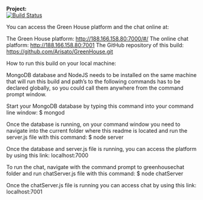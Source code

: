 **Project:**<br> [![Build Status](https://travis-ci.org/Arisato/GreenHouse.svg?branch=master)](https://travis-ci.org/Arisato/GreenHouse)

You can access the Green House platform and the chat online at:

The Green House platform: http://188.166.158.80:7000/#/
The online chat platform: http://188.166.158.80:7001
The GitHub repository of this build: https://github.com/Arisato/GreenHouse.git

How to run this build on your local machine:

MongoDB database and NodeJS needs to be installed on the same
machine that will run this build and path’s to the following 
commands has to be declared globally, so you could call them
anywhere from the command prompt window.

Start your MongoDB database by typing this command into your
command line window: $ mongod

Once the database is running, on your command window you need
to navigate into the current folder where this readme is located
and run the server.js file with this command: $ node server

Once the database and server.js file is running, you can access
the platform by using this link: localhost:7000

To run the chat, navigate with the command prompt to greenhousechat
folder and run chatServer.js file with this command: $ node chatServer

Once the chatServer.js file is running you can access chat by using this
link: localhost:7001
